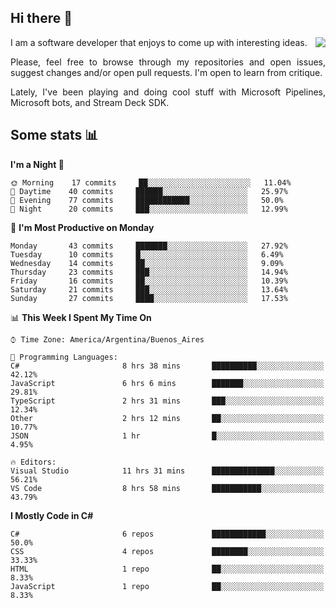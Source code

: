## Hi there :slightly_smiling_face:

<img src="https://github-readme-stats.vercel.app/api?username=victorgrycuk&show_icons=true&count_private=true&title_color=F7941E&icon_color=F7941E" align="right">

<p align="justify">
I am a software developer that enjoys to come up with interesting ideas.
<p/>

<p align= "justify">
Please, feel free to browse through my repositories and open issues, suggest changes and/or open pull requests. I'm open to learn from critique.
<p/>

<p align= "justify">
Lately, I've been playing and doing cool stuff with Microsoft Pipelines, Microsoft bots, and Stream Deck SDK.
<p/>

## Some stats :bar_chart:
<!--START_SECTION:waka-->
**I'm a Night 🦉** 

```text
🌞 Morning    17 commits     ██░░░░░░░░░░░░░░░░░░░░░░░   11.04% 
🌆 Daytime    40 commits     ██████░░░░░░░░░░░░░░░░░░░   25.97% 
🌃 Evening    77 commits     ████████████░░░░░░░░░░░░░   50.0% 
🌙 Night      20 commits     ███░░░░░░░░░░░░░░░░░░░░░░   12.99%

```
📅 **I'm Most Productive on Monday** 

```text
Monday       43 commits     ███████░░░░░░░░░░░░░░░░░░   27.92% 
Tuesday      10 commits     █░░░░░░░░░░░░░░░░░░░░░░░░   6.49% 
Wednesday    14 commits     ██░░░░░░░░░░░░░░░░░░░░░░░   9.09% 
Thursday     23 commits     ███░░░░░░░░░░░░░░░░░░░░░░   14.94% 
Friday       16 commits     ██░░░░░░░░░░░░░░░░░░░░░░░   10.39% 
Saturday     21 commits     ███░░░░░░░░░░░░░░░░░░░░░░   13.64% 
Sunday       27 commits     ████░░░░░░░░░░░░░░░░░░░░░   17.53%

```


📊 **This Week I Spent My Time On** 

```text
⌚︎ Time Zone: America/Argentina/Buenos_Aires

💬 Programming Languages: 
C#                       8 hrs 38 mins       ██████████░░░░░░░░░░░░░░░   42.12% 
JavaScript               6 hrs 6 mins        ███████░░░░░░░░░░░░░░░░░░   29.81% 
TypeScript               2 hrs 31 mins       ███░░░░░░░░░░░░░░░░░░░░░░   12.34% 
Other                    2 hrs 12 mins       ██░░░░░░░░░░░░░░░░░░░░░░░   10.77% 
JSON                     1 hr                █░░░░░░░░░░░░░░░░░░░░░░░░   4.95%

🔥 Editors: 
Visual Studio            11 hrs 31 mins      ██████████████░░░░░░░░░░░   56.21% 
VS Code                  8 hrs 58 mins       ███████████░░░░░░░░░░░░░░   43.79%

```

**I Mostly Code in C#** 

```text
C#                       6 repos             ████████████░░░░░░░░░░░░░   50.0% 
CSS                      4 repos             ████████░░░░░░░░░░░░░░░░░   33.33% 
HTML                     1 repo              ██░░░░░░░░░░░░░░░░░░░░░░░   8.33% 
JavaScript               1 repo              ██░░░░░░░░░░░░░░░░░░░░░░░   8.33%

```



<!--END_SECTION:waka-->
